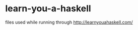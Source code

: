 learn-you-a-haskell
===================

files used while running through http://learnyouahaskell.com/
